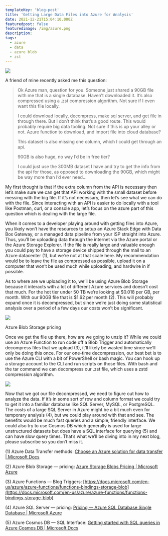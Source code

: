 ```yaml
---
templateKey: 'blog-post'
title: 'Getting Large Data Files into Azure for Analysis'
date: 2021-12-21T15:04:10.000Z
featuredpost: false
featuredimage: /img/azure.png
description: 
tags:
  - azure
  - data
  - azure blob
  - zst
---
```


![](https://miro.medium.com/max/1000/1*ltTEPpUL6ZnOJFThNqC-aA.png)

A friend of mine recently asked me this question:

> Ok Azure man, question for you. Someone just shared a 90GB file with me that is a single database. Haven’t downloaded it. It’s also compressed using a .zst compression algorithm. Not sure if I even want this file locally.
> 
> I could download locally, decompress, make sql server, and get file in through there. But I don’t think that’s a good route. This would probably require big data tooling. Not sure if this is up your alley or not. Azure function to download, and import file into cloud database?
> 
> This dataset is also missing one column, which I could get through an api.
> 
> 90GB is also huge, no way I’d be in free tier?
> 
> I could just use the 300MB dataset I have and try to get the info from the api for those, as opposed to downloading the 90GB, which might be way more than I’d ever need…

My first thought is that if the extra column from the API is necessary then let’s make sure we can get that API working with the small dataset before messing with the big file. If it’s not necessary, then let’s see what we can do with the file. Since interacting with an API is easier to do locally with a tool like Postman, curl, or a console app, let’s focus on the azure part of this question which is dealing with the large file.

When it comes to a developer playing around with getting files into Azure, you likely won’t have the resources to setup an Azure Stack Edge with Data Box Gateway, or a managed data pipeline from your ISP straight into Azure. Thus, you’ll be uploading data through the internet via the Azure portal or the Azure Storage Explorer. If the file is really large and valuable enough you could pay to have a storage device shipped through the mail to an Azure datacenter (1), but we’re not at that scale here. My recommendation would be to leave the file as compressed as possible, upload it on a computer that won’t be used much while uploading, and hardwire in if possible.

As to where are we uploading it to, we’ll be using Azure Blob Storage because it interacts with a lot of different Azure services and doesn’t cost that much. For the hot tier under 50 TB we’re looking at $0.018 per GB, per month. With our 90GB file that is $1.62 per month (2). This will probably expand once it is decompressed, but since we’re just doing some statistical analysis over a period of a few days our costs won’t be significant.

![](https://miro.medium.com/max/1400/1*Pa08ASrbXL_CIRM_3ioC_A.png)

Azure Blob Storage pricing

Once we get the file up there, how are we going to unzip it? While we could use an Azure Function to run code off a Blob Trigger and automatically decompress files that we upload (3), it’ll likely be wasted time since we’ll only be doing this once. For our one-time decompression, our best bet is to use the Azure CLI with a bit of PowerShell or bash magic. You can hook up a storage account to the CLI and run scripts on those files. With bash and the tar command we can decompress our .zst file, which uses a zstd compression algorithm.

![](https://miro.medium.com/max/1374/1*0T44GvuIma1KtO8FmJgVog.png)

Now that we got our file decompressed, we need to figure out how to analyze the data. If it’s in some sort of row and column format we could try to get it into a familiar database like SQL Server, MySQL, or PostgreSQL. The costs of a large SQL Server in Azure might be a bit much even for temporary analysis (4), but we could play around with that and see. The benefits would be much fast queries and a simple, friendly interface. We could also try to use Cosmos DB which generally is used for large unstructured datasets but does have a SQL interface for querying (5) and can have slow query times. That’s what we’ll be diving into in my next blog, please subscribe so you don’t miss it.

(1) Azure Data Transfer methods:  [Choose an Azure solution for data transfer | Microsoft Docs](https://docs.microsoft.com/en-us/azure/storage/common/storage-choose-data-transfer-solution)

(2) Azure Blob Storage — pricing:  [Azure Storage Blobs Pricing | Microsoft Azure](https://azure.microsoft.com/en-us/pricing/details/storage/blobs/)

(3) Azure Functions — Blog Triggers:  [https://docs.microsoft.com/en-us/azure/azure-functions/functions-bindings-storage-blob](https://docs.microsoft.com/en-us/azure/azure-functions/functions-bindings-storage-blob)

(4) Azure SQL Server — pricing:  [Pricing — Azure SQL Database Single Database | Microsoft Azure](https://azure.microsoft.com/en-us/pricing/details/azure-sql-database/single/)

(5) Azure Cosmos DB — SQL Interface:  [Getting started with SQL queries in Azure Cosmos DB | Microsoft Docs](https://docs.microsoft.com/en-us/azure/cosmos-db/sql/sql-query-getting-started)